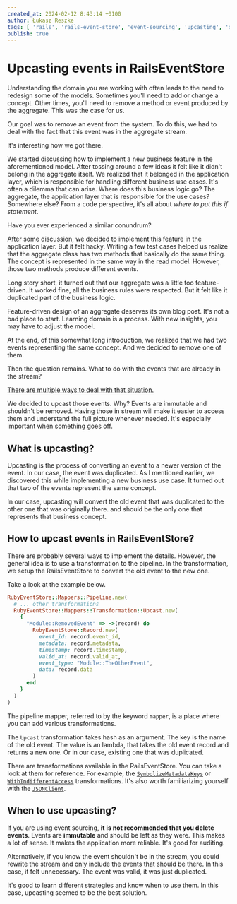 ```yaml
---
created_at: 2024-02-12 8:43:14 +0100
author: Łukasz Reszke
tags: [ 'rails', 'rails-event-store', 'event-sourcing', 'upcasting', 'ddd' ]
publish: true
---
```


# Upcasting events in RailsEventStore

Understanding the domain you are working with often leads to the need to redesign some of the models. Sometimes you'll
need to add or change a concept. Other times, you'll need to remove a method or event produced by the aggregate. This was
the case for us.

Our goal was to remove an event from the system. To do this, we had to deal with the fact that this event was in the
aggregate stream.

It's interesting how we got there.

We started discussing how to implement a new business feature in the aforementioned model.
After tossing around a few ideas it felt like it didn't belong in the aggregate itself.
We realized that it belonged in the application layer, which is responsible for handling different business use cases.
It's often a dilemma that can arise. Where does this business logic go? The aggregate, the application layer that is
responsible for the use cases? Somewhere else?
From a code perspective, it's all about _where to put this if statement_.

Have you ever experienced a similar conundrum?

After some discussion, we decided to implement this feature in the application layer. But it felt hacky.
Writing a few test cases helped us realize that the aggregate class has two methods that basically do the same thing.
The concept is represented in the same way in the read model. However, those two methods produce different events.

Long story short, it turned out that our aggregate was a little too feature-driven. It worked fine, all the business
rules were respected. But it felt like it duplicated part of the business logic.

Feature-driven design of an aggregate deserves its own blog post. It's not a bad place to start. Learning domain is a
process. With new insights, you may have to adjust the model.

At the end, of this somewhat long introduction, we realized that we had two events representing the same concept.
And we decided to remove one of them.

Then the question remains. What to do with the events that are already in the stream?

[There are multiple ways to deal with that situation.](https://blog.arkency.com/4-strategies-when-you-need-to-change-a-published-event/)

We decided to upcast those events. Why? Events are immutable and shouldn't be removed. Having those in stream will make it
easier to access them and understand the full picture whenever needed. It's especially important when something goes
off.

## What is upcasting?

Upcasting is the process of converting an event to a newer version of the event. In our case, the event was
duplicated.
As I mentioned earlier, we discovered this while implementing a new business use case. It turned out that two of the
events
represent the same concept.

In our case, upcasting will convert the old event that was duplicated to the other one that was originally there.
and should be the only one that represents that business concept.

## How to upcast events in RailsEventStore?

There are probably several ways to implement the details. However, the general idea is to use a
transformation
to the pipeline. In the transformation, we setup the RailsEventStore to convert the old event to the new one.

Take a look at the example below.

```ruby
RubyEventStore::Mappers::Pipeline.new(
  # ... other transformations
  RubyEventStore::Mappers::Transformation::Upcast.new(
    {
      "Module::RemovedEvent" => ->(record) do
        RubyEventStore::Record.new(
          event_id: record.event_id,
          metadata: record.metadata,
          timestamp: record.timestamp,
          valid_at: record.valid_at,
          event_type: "Module::TheOtherEvent",
          data: record.data
        )
      end
    }
  )
)
```

The pipeline mapper, referred to by the keyword `mapper`, is a place where you can add various transformations.

The `Upcast` transformation takes hash as an argument. The key is the name of the old event. The value is an lambda,
that takes the old event record and returns a new one. Or in our case, existing one that was duplicated.

There are transformations available in the RailsEventStore. You can take a look at them for reference. For example,
the [`SymbolizeMetadataKeys`](https://github.com/RailsEventStore/rails_event_store/blob/b8e4bbffabf43db98a154ebab694486229c3706c/ruby_event_store/lib/ruby_event_store/mappers/transformation/symbolize_metadata_keys.rb)
or [`WithIndifferentAccess`](https://github.com/RailsEventStore/rails_event_store/blob/b8e4bbffabf43db98a154ebab694486229c3706c/contrib/ruby_event_store-transformations/lib/ruby_event_store/transformations/with_indifferent_access.rb)
transformations.
It's also worth familiarizing yourself with
the [`JSONClient`](https://github.com/RailsEventStore/rails_event_store/blob/b8e4bbffabf43db98a154ebab694486229c3706c/rails_event_store/lib/rails_event_store/json_client.rb).

## When to use upcasting?

If you are using event sourcing, **it is not recommended that you delete events**.  Events are **immutable** and
should be left as they were. This makes a lot of sense. It makes the application more reliable. It's good for auditing.

Alternatively, if you know the event shouldn't be in the stream, you could rewrite the stream and only include the
events that should be there. In this case, it felt unnecessary. The event was valid, it was just duplicated.

It's good to learn different strategies and know when to use them. In this case, upcasting seemed to be the best
solution.
